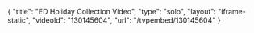 {
    "title": "ED Holiday Collection Video",
    "type": "solo",
    "layout": "iframe-static",
    "videoId": "130145604",
    "url": "\/tvpembed\/130145604"
}